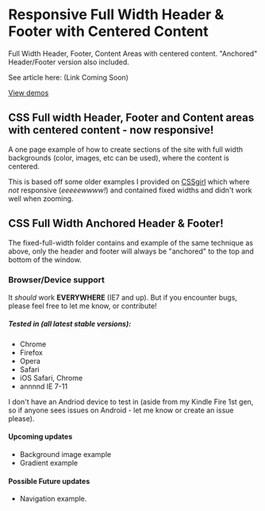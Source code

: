 # Responsive Full Width Header & Footer with Centered Content

Full Width Header, Footer, Content Areas with centered content. 
"Anchored" Header/Footer version also included.

See article here: (Link Coming Soon)

[View demos](http://cssgirl.github.io/cssgirl-responsive-full-width)


## CSS Full width Header, Footer and Content areas with centered content - now responsive!

A one page example of how to create sections of the site with full width backgrounds (color, images, etc can be used), where the content is centered.

This is based off some older examples I provided on [CSSgirl](http://cssgirl.com) which where *not* responsive (*eeeeewwww!*) and contained fixed widths and didn't work well when zooming.

## CSS Full Width Anchored Header &amp; Footer!

The fixed-full-width folder contains and example of the same technique as above, only the header and footer will always be "anchored" to the top and bottom of the window.

### Browser/Device support

It *should* work **EVERYWHERE** (IE7 and up). But if you encounter bugs, please feel free to let me know, or contribute!

##### Tested in (all latest stable versions):

* Chrome
* Firefox
* Opera
* Safari
* iOS Safari, Chrome
* annnnd IE 7-11

I don't have an Andriod device to test in (aside from my Kindle Fire 1st gen, so if anyone sees issues on Android - let me know or create an issue please).

#### Upcoming updates

* Background image example 
* Gradient example

#### Possible Future updates

* Navigation example.
